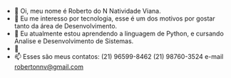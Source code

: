 - 👋 Oi, meu nome é Roberto do N Natividade Viana.
- 👀 Eu me interesso por tecnologia, esse é um dos motivos por gostar tanto da área de Desenvolvimento.
- 🌱 Eu atualmente estou aprendendo a linguagem de Python, e cursando Analise e Desenvolvimento de Sistemas.
- 💞️ 
- 📫 Esses são meus contatos: (21) 96599-8462 (21) 98760-3524 e-mail robertonnv@gmail.com 

<!---
Stacks:
- Typescript
- Express
- Javascript
- TypeORM

Banco de dados:
- PostgreSQL
- MYSQL
- NOSQL

Testes:
- Mocha
- Chai
- Sinon

Metodologias ágeis:
- SCRUM
- Kanban

linguagens que ainda estou estudando:
- Python 
- Java
--->
